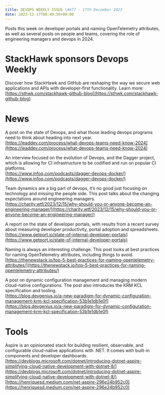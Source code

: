 ```yaml
---
title: DEVOPS WEEKLY ISSUE \#677 - 17th December 2023 
date: 2023-12-17T08:49:50+00:00
---
```


Posts this week on developer portals and naming OpenTelemetry attributes, as well as several posts on people and teams, covering the role of engineering managers and devops in 2024.


StackHawk sponsors Devops Weekly
============================

Discover how StackHawk and GitHub are reshaping the way we secure web applications and APIs with developer-first functionality. Learn more:
<br>[https://sthwk.com/stackhawk-github-blog](https://sthwk.com/stackhawk-github-blog)


News
====

A post on the state of Devops, and what those leading devops programs need to think about heading into next year.
<br>[https://leaddev.com/process/what-devops-teams-need-know-2024](https://leaddev.com/process/what-devops-teams-need-know-2024)


An interview focused on the evolution of Devops, and the Dagger project, which is allowing for CI infrastructure to be codified and run on popular CI platforms.
<br>[https://www.infoq.com/podcasts/dagger-devops-docker/](https://www.infoq.com/podcasts/dagger-devops-docker/)


Team dynamics are a big part of devops, it’s no good just focusing on technology and missing the people side. This post talks about the changing expectations around engineering managers.
<br>[https://charity.wtf/2023/12/15/why-should-you-or-anyone-become-an-engineering-manager/](https://charity.wtf/2023/12/15/why-should-you-or-anyone-become-an-engineering-manager/)


A report on the state of developer portals, with results from a recent survey about measuring developer productivity, portal adoption and spreadsheets.
<br>[https://www.getport.io/state-of-internal-developer-portals](https://www.getport.io/state-of-internal-developer-portals)


Naming is always an interesting challenge. This post looks at best practices for naming OpenTelemetry attributes, including things to avoid.
<br>[https://thenewstack.io/top-5-best-practices-for-naming-opentelemetry-attributes/](https://thenewstack.io/top-5-best-practices-for-naming-opentelemetry-attributes/)


A post on dynamic configuration management and managing modern cloud-native configurations. The post also introduces the KRM KCL specification and tooling.
<br>[https://blog.devgenius.io/a-new-paradigm-for-dynamic-configuration-management-krm-kcl-specification-53b1e1db1e0f](https://blog.devgenius.io/a-new-paradigm-for-dynamic-configuration-management-krm-kcl-specification-53b1e1db1e0f)


Tools
=====

Aspire is an opinionated stack for building resilient, observable, and configurable cloud-native applications with .NET. It comes with built-in components and developer dashboards.
<br>[https://devblogs.microsoft.com/dotnet/introducing-dotnet-aspire-simplifying-cloud-native-development-with-dotnet-8/](https://devblogs.microsoft.com/dotnet/introducing-dotnet-aspire-simplifying-cloud-native-development-with-dotnet-8/)
<br>[https://henriquesd.medium.com/net-aspire-296e24b952c0](https://henriquesd.medium.com/net-aspire-296e24b952c0)




